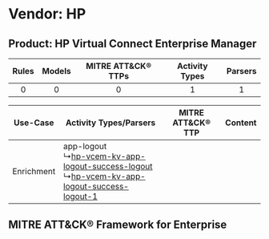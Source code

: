 Vendor: HP
==========
Product: HP Virtual Connect Enterprise Manager
----------------------------------------------
| Rules | Models | MITRE ATT&CK® TTPs | Activity Types | Parsers |
|:-----:|:------:|:------------------:|:--------------:|:-------:|
|   0   |   0    |         0          |       1        |    1    |

|  Use-Case  | Activity Types/Parsers    | MITRE ATT&CK® TTP | Content    |
|:----------:| ---- | ---- | ---- |
| Enrichment |  app-logout<br> ↳[hp-vcem-kv-app-logout-success-logout](Ps/pC_hpvcemkvapplogoutsuccesslogout.md)<br> ↳[hp-vcem-kv-app-logout-success-logout-1](Ps/pC_hpvcemkvapplogoutsuccesslogout1.md)<br> |    | [](RM/r_m_hp_hp_virtual_connect_enterprise_manager_Enrichment.md) |

MITRE ATT&CK® Framework for Enterprise
--------------------------------------
